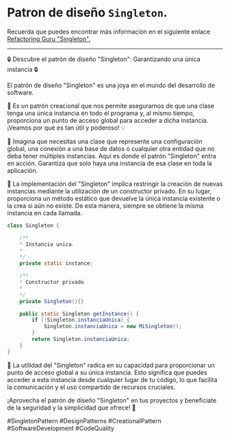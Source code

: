# Patron de diseño `Singleton`.

Recuerda que puedes encontrar más información en el siguiente enlace [Refactoring Guru "Singleton".](https://refactoring.guru/es/design-patterns/singleton)

___

🔒 Descubre el patrón de diseño "Singleton": Garantizando una única instancia 🔒

El patrón de diseño "Singleton" es una joya en el mundo del desarrollo de software. 

🌟 Es un patrón creacional que nos permite asegurarnos de que una clase tenga una única instancia en todo el programa y, al mismo tiempo, proporciona un punto de acceso global para acceder a dicha instancia. ¡Veamos por qué es tan útil y poderoso! 💡

🏢 Imagina que necesitas una clase que represente una configuración global, una conexión a una base de datos o cualquier otra entidad que no deba tener múltiples instancias. Aquí es donde el patrón "Singleton" entra en acción. Garantiza que solo haya una instancia de esa clase en toda la aplicación.

🔐 La implementación del "Singleton" implica restringir la creación de nuevas instancias mediante la utilización de un constructor privado. En su lugar, proporciona un método estático que devuelve la única instancia existente o la crea si aún no existe. De esta manera, siempre se obtiene la misma instancia en cada llamada.


```java
class Singleton {

    /**
    * Instancia unica.
    *
    */
    private static instance;

    /**
    * Constructor privado
    *
    */
    private Singleton(){}

    public static Singleton getInstance() {
        if (!Singleton.instanciaUnica) {
            Singleton.instanciaUnica = new MiSingleton();
        }
        return Singleton.instanciaUnica;
    }
}

```

🚀 La utilidad del "Singleton" radica en su capacidad para proporcionar un punto de acceso global a su única instancia. Esto significa que puedes acceder a esta instancia desde cualquier lugar de tu código, lo que facilita la comunicación y el uso compartido de recursos cruciales.

¡Aprovecha el patrón de diseño "Singleton" en tus proyectos y benefíciate de la seguridad y la simplicidad que ofrece! 🚀

#SingletonPattern #DesignPatterns #CreationalPattern #SoftwareDevelopment #CodeQuality
